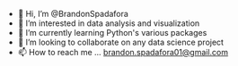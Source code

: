 - 👋 Hi, I’m @BrandonSpadafora
- 👀 I’m interested in data analysis and visualization
- 🌱 I’m currently learning Python's various packages 
- 💞️ I’m looking to collaborate on any data science project
- 📫 How to reach me ... brandon.spadafora01@gmail.com

<!---
BrandonSpadafora/BrandonSpadafora is a ✨ special ✨ repository because its `README.md` (this file) appears on your GitHub profile.
You can click the Preview link to take a look at your changes.
--->
